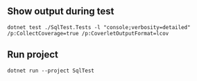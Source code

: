## Show output during test

```dotnet test ./SqlTest.Tests -l "console;verbosity=detailed" /p:CollectCoverage=true /p:CoverletOutputFormat=lcov```

## Run project

```dotnet run --project SqlTest```